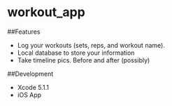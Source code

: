 workout_app
===========

##Features
- Log your workouts (sets, reps, and workout name).
- Local database to store your information
- Take timeline pics. Before and after (possibly)

##Development
- Xcode 5.1.1
- iOS App 
